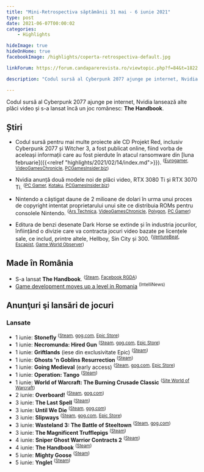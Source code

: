 ```yaml
---
title: "Mini-Retrospectiva săptămânii 31 mai - 6 iunie 2021"
type: post
date: 2021-06-07T00:00:02
categories:
    - Highlights

hideImage: true
hideOnHome: true
facebookImage: /highlights/coperta-retrospectiva-default.jpg

linkForum: https://forum.candaparerevista.ro/viewtopic.php?f=84&t=1822

description: "Codul sursă al Cyberpunk 2077 ajunge pe internet, Nvidia lansează alte plăci video și s-a lansat încă un joc românesc: The Handbook."

---
```


Codul sursă al Cyberpunk 2077 ajunge pe internet, Nvidia lansează alte plăci video și s-a lansat încă un joc românesc: **The Handbook**.

## Știri

* Codul sursă pentru mai multe proiecte ale CD Projekt Red, inclusiv Cyberpunk 2077 și Witcher 3, a fost publicat online, fiind vorba de aceleași informații care au fost pierdute în atacul ransomware din [luna februarie]({{<relref "highlights/2021/02/14/index.md">}}). <sup>([Eurogamer](https://www.eurogamer.net/articles/2021-06-04-cd-projekt-stolen-data-leak), [VideoGamesChronicle](https://www.videogameschronicle.com/news/stolen-cd-projekt-data-including-cyberpunks-source-code-has-reportedly-leaked/), [PCGamesInsider.biz](https://www.pcgamesinsider.biz/news/72233/report-stolen-cd-projekt-game-source-code-released-into-wild/))</sup>

* Nvidia anunță două modele noi de plăci video, RTX 3080 Ti și RTX 3070 Ti. <sup>([PC Gamer](https://www.pcgamer.com/nvidia-geforce-rtx-3080-ti-announcement-release-date/), [Kotaku](https://kotaku.com/nvidias-latest-flagship-graphics-card-is-the-1-200-rxt-1847006954), [PCGamesInsider.biz](https://www.pcgamesinsider.biz/news/72225/nvidia-reveals-new-raytracing-3080ti-and-3070ti-graphics-cards/))</sup>

* Nintendo a câștigat daune de 2 milioane de dolari în urma unui proces de copyright intentat proprietarului unui site ce distribuia ROMs pentru consolele Nintendo. <sup>([Ars Technica](https://arstechnica.com/gaming/2021/06/former-rom-site-owner-must-pay-2-1-million-to-nintendo/), [VideoGamesChronicle](https://www.videogameschronicle.com/news/a-rom-site-owner-decided-to-fight-nintendo-in-court-and-lost-2-1-million/), [Polygon](https://www.polygon.com/22462914/nintendo-lawsuit-2-million-damages-rom-universe-pirated-games), [PC Gamer](https://www.pcgamer.com/owner-of-rom-site-represents-himself-in-court-gets-obliterated/))</sup>

* Editura de benzi desenate Dark Horse se extinde și în industria jocurilor, înființând o divizie care va contracta jocuri video bazate pe licențele sale, ce includ, printre altele, Hellboy, Sin City și 300. <sup>([VentureBeat](https://venturebeat.com/2021/06/01/dark-horse-comics-starts-a-gaming-and-digital-entertainment-division/), [Escapist](https://www.escapistmagazine.com/v2/hellboy-sin-city-publisher-dark-horse-comics-expanding-into-video-games/), [Game World Observer](https://gameworldobserver.com/2021/06/02/dark-horse-comics-starts-gaming-division-to-release-aaa-titles-based-on-its-famous-ips))</sup>

## Made în România

* S-a lansat **The Handbook**. <sup>([Steam](https://store.steampowered.com/app/1637520/The_Handbook/), [Facebook RGDA](https://www.facebook.com/groups/307481012723781/?multi_permalinks=2126887077449823))</sup>
* [Game development moves up a level in Romania](https://www.intellinews.com/game-development-moves-up-a-level-in-romania-211377/) <sup>(IntelliNews)</sup>

## Anunţuri şi lansări de jocuri
### Lansate
* 1 iunie: **Stonefly** <sup>([Steam](https://store.steampowered.com/app/1198590/Stonefly/), [gog.com](https://www.gog.com/game/stonefly), [Epic Store](https://www.epicgames.com/store/en-US/p/stonefly))</sup>
* 1 iunie: **Necromunda: Hired Gun** <sup>([Steam](https://store.steampowered.com/app/1222370/Necromunda_Hired_Gun/), [gog.com](https://www.gog.com/game/necromunda_hired_gun), [Epic Store](https://www.epicgames.com/store/en-US/p/necromunda-hired-gun))</sup>
* 1 iunie: **Griftlands** (iese din exclusivitate Epic) <sup>([Steam](https://store.steampowered.com/app/601840/Griftlands/))</sup>
* 1 iunie: **Ghosts 'n Goblins Resurrection** <sup>([Steam](https://store.steampowered.com/app/1375400/Ghosts_n_Goblins_Resurrection/))</sup>
* 1 iunie: **Going Medieval** (early access) <sup>([Steam](https://store.steampowered.com/app/1029780/Going_Medieval/), [gog.com](https://www.gog.com/game/going_medieval), [Epic Store](https://www.epicgames.com/store/en-US/p/going-medieval))</sup>
* 1 iunie: **Operation: Tango** <sup>([Steam](https://store.steampowered.com/app/1335790/Operation_Tango/))</sup>
* 1 iunie: **World of Warcraft: The Burning Crusade Classic** <sup>([Site World of Warcraft](https://worldofwarcraft.com/en-us/wowclassic))</sup>
* 2 iunie: **Overboard!** <sup>([Steam](https://store.steampowered.com/app/1546920/Overboard/), [gog.com](https://www.gog.com/game/overboard))</sup>
* 3 iunie: **The Last Spell** <sup>([Steam](https://store.steampowered.com/app/1105670/The_Last_Spell/))</sup>
* 3 iunie: **Until We Die** <sup>([Steam](https://store.steampowered.com/app/1197570/Until_We_Die/), [gog.com](https://www.gog.com/game/until_we_die))</sup>
* 3 iunie: **Slipways** <sup>([Steam](https://store.steampowered.com/app/1264280/Slipways/), [gog.com](https://www.gog.com/game/slipways), [Epic Store](https://www.epicgames.com/store/en-US/p/slipways))</sup>
* 3 iunie: **Wasteland 3: The Battle of Steeltown** <sup>([Steam](https://store.steampowered.com/app/1522650/Wasteland_3_The_Battle_of_Steeltown/), [gog.com](https://www.gog.com/game/wasteland_3_the_battle_of_steeltown))</sup>
* 3 iunie: **The Magnificent Trufflepigs** <sup>([Steam](https://store.steampowered.com/app/1529550/The_Magnificent_Trufflepigs/))</sup>
* 4 iunie: **Sniper Ghost Warrior Contracts 2** <sup>([Steam](https://store.steampowered.com/app/1338770/Sniper_Ghost_Warrior_Contracts_2/))</sup>
* 4 iunie: **The Handbook** <sup>([Steam](https://store.steampowered.com/app/1637520/The_Handbook/))</sup>
* 5 iunie: **Mighty Goose** <sup>([Steam](https://store.steampowered.com/app/1299360/Mighty_Goose/))</sup>
* 5 iunie: **Ynglet** <sup>([Steam](https://store.steampowered.com/app/1015920/Ynglet/))</sup>